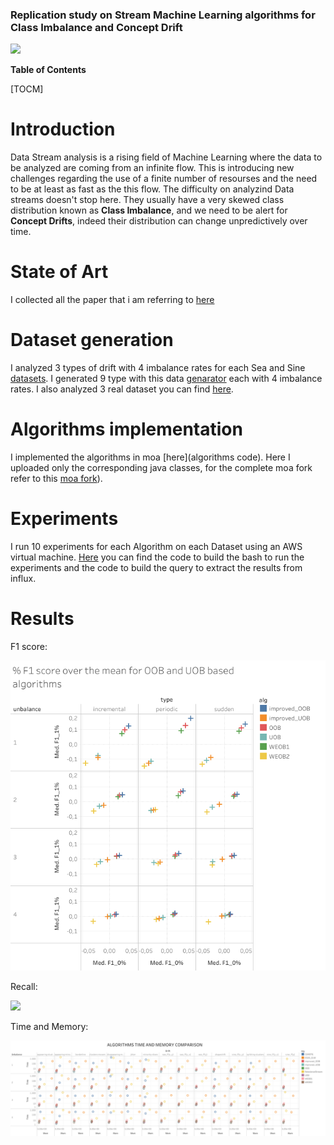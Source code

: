 
### Replication study on Stream Machine Learning algorithms for Class Imbalance and Concept Drift

![](https://camo.githubusercontent.com/1ef7c1925e77c6f8b1c9f5adfdcea37dba30c98478264503067a91076db66144/687474703a2f2f6d6f612e636d732e7761696b61746f2e61632e6e7a2f77702d636f6e74656e742f75706c6f6164732f323031342f31312f4c6f676f4d4f412e6a7067)


**Table of Contents**

[TOCM]

# Introduction

Data Stream analysis is a rising field of Machine Learning where the data to be analyzed are coming from an infinite flow.
This is introducing new challenges regarding the use of a finite number of resourses and the need to be at least as fast as the this flow.
The difficulty on analyzind Data streams doesn't stop here. They usually have a very skewed class distribution known as **Class Imbalance**, and we need to be alert for **Concept Drifts**, indeed their distribution can change unpredictively over time.


# State of Art

I collected all the paper that i am referring to [here](papers/) 


# Dataset generation

I analyzed 3 types of drift with 4 imbalance rates for each Sea and Sine [datasets](datasets/SeaSine).
I generated 9 type with this data [genarator](datasets/Generator) each with 4 imbalance rates.
I also analyzed 3 real dataset you can find [here](datasets/Real). 


# Algorithms implementation

I implemented the algorithms in moa [here](algorithms code).
Here I uploaded only the corresponding java classes, for the complete moa fork refer to this [moa fork](https://github.com/08volt/moa "moa fork")).

# Experiments
I run 10 experiments for each Algorithm on each Dataset using an AWS virtual machine.
[Here](tests) you can find the code to build the bash to run the experiments and the code to build the query to extract the results from influx.

# Results

F1 score:

![](results/plots/F1_%_4x3.png)

Recall:

![](results/plots/Recall_%_4x3.png)

Time and Memory:

![](results/plots/TM_GRPTYPE_ALL.png)
